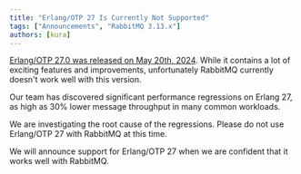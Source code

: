 ```yaml
---
title: "Erlang/OTP 27 Is Currently Not Supported"
tags: ["Announcements", "RabbitMQ 3.13.x"]
authors: [kura]
---
```


[Erlang/OTP 27.0 was released on May 20th, 2024](https://www.erlang.org/blog/highlights-otp-27/).
While it contains a lot of exciting features and improvements, unfortunately RabbitMQ currently
doesn't work well with this version.

<!-- truncate -->

Our team has discovered significant performance regressions on Erlang 27,
as high as 30% lower message throughput in many common workloads.

We are investigating the root cause of the regressions.
Please do not use Erlang/OTP 27 with RabbitMQ at this time.

We will announce support for Erlang/OTP 27 when we are confident that it works well with RabbitMQ.
